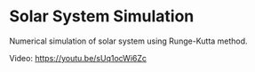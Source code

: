 # Solar System Simulation

Numerical simulation of solar system using Runge-Kutta method.

Video:
https://youtu.be/sUq1ocWi6Zc
